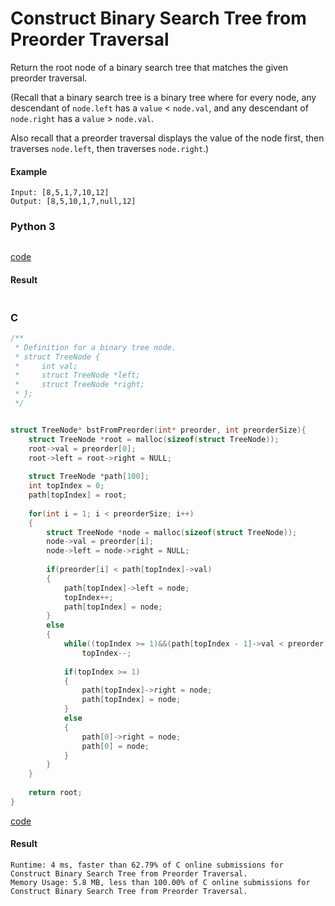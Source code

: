 # Construct Binary Search Tree from Preorder Traversal
Return the root node of a binary search tree that matches the given preorder traversal.

(Recall that a binary search tree is a binary tree where for every node, any descendant of `node.left` has a `value` < `node.val`, and any descendant of `node.right` has a `value` > `node.val`.  

Also recall that a preorder traversal displays the value of the node first, then traverses `node.left`, then traverses `node.right`.)

#### Example 
```
Input: [8,5,1,7,10,12]
Output: [8,5,10,1,7,null,12]
```

### Python 3
```python

```
[code](Python%203/1008.py)

#### Result
```

```

### C
```C
/**
 * Definition for a binary tree node.
 * struct TreeNode {
 *     int val;
 *     struct TreeNode *left;
 *     struct TreeNode *right;
 * };
 */


struct TreeNode* bstFromPreorder(int* preorder, int preorderSize){
    struct TreeNode *root = malloc(sizeof(struct TreeNode));
    root->val = preorder[0];
    root->left = root->right = NULL;
    
    struct TreeNode *path[100];
    int topIndex = 0;
    path[topIndex] = root;
    
    for(int i = 1; i < preorderSize; i++)
    {
        struct TreeNode *node = malloc(sizeof(struct TreeNode));
        node->val = preorder[i];
        node->left = node->right = NULL;
        
        if(preorder[i] < path[topIndex]->val)
        {
            path[topIndex]->left = node;
            topIndex++;
            path[topIndex] = node;
        }
        else
        {
            while((topIndex >= 1)&&(path[topIndex - 1]->val < preorder[i]))
                topIndex--;
            
            if(topIndex >= 1)
            {
                path[topIndex]->right = node;
                path[topIndex] = node;
            }
            else
            {
                path[0]->right = node;
                path[0] = node;
            }
        }
    }
    
    return root;
}
```
[code](C/1008.c)

#### Result
```
Runtime: 4 ms, faster than 62.79% of C online submissions for Construct Binary Search Tree from Preorder Traversal.
Memory Usage: 5.8 MB, less than 100.00% of C online submissions for Construct Binary Search Tree from Preorder Traversal.
```
